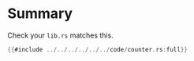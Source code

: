 # Summary
Check your `lib.rs` matches this.

```rust
{{#include ../../../../../../code/counter.rs:full}}
```
